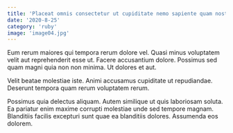 ```yaml
---
title: 'Placeat omnis consectetur ut cupiditate nemo sapiente quam nostrum ullam.'
date: '2020-8-25'
category: 'ruby'
image: 'image04.jpg'
---
```


Eum rerum maiores qui tempora rerum dolore vel. Quasi minus voluptatem velit aut reprehenderit esse ut. Facere accusantium dolore. Possimus sed quam magni quia non non minima. Ut dolores et aut.
 Velit beatae molestiae iste. Animi accusamus cupiditate ut repudiandae. Deserunt tempora quam rerum voluptatem rerum.
 Possimus quia delectus aliquam. Autem similique ut quis laboriosam soluta. Ea pariatur enim maxime corrupti molestiae unde sed tempore magnam. Blanditiis facilis excepturi sunt quae ea blanditiis dolores. Assumenda eos dolorem.
